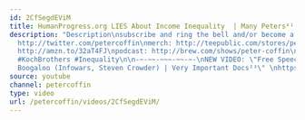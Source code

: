 ```yaml
---
id: 2CfSegdEViM
title: HumanProgress.org LIES About Income Inequality  | Many Peters⁴¹
description: "Description\nsubscribe and ring the bell and/or become a patron @ http://patreon.com/petercoffin\n\nfollow:
  http://twitter.com/petercoffin\nmerch: http://teepublic.com/stores/peter-coffin?ref_id=6134\nbook:
  http://amzn.to/32aT4FJ\npodcast: http://brew.com/shows/peter-coffin\n\n\n*****************\n\n#Propaganda
  #KochBrothers #Inequality\n\n-~-~~-~~~-~~-~-\nNEW VIDEO: \"Free Speech 2: Censorship
  Boogaloo (Infowars, Steven Crowder) | Very Important Docs²³\" \nhttps://www.youtube.com/watch?v=SlFdykutQ0g&list=PL9oHQnEByWyXObkJN9YYQS9hxBjpN8RLG\n-~-~~-~~~-~~-~-"
source: youtube
channel: petercoffin
type: video
url: /petercoffin/videos/2CfSegdEViM/
---
```

